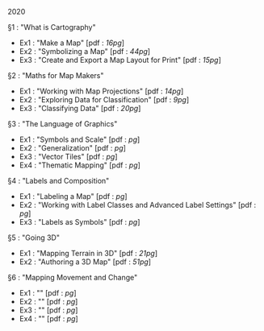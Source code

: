 2020

§1 : "What is Cartography"

* Ex1 : "Make a Map" [pdf : *16pg*]
* Ex2 : "Symbolizing a Map" [pdf : *44pg*]
* Ex3 : "Create and Export a Map Layout for Print" [pdf : *15pg*]


§2 : "Maths for Map Makers"

* Ex1 : "Working with Map Projections" [pdf : *14pg*]
* Ex2 : "Exploring Data for Classification" [pdf : *9pg*]
* Ex3 : "Classifying Data" [pdf : *20pg*]


§3 : "The Language of Graphics"

* Ex1 : "Symbols and Scale" [pdf : *pg*]
* Ex2 : "Generalization" [pdf : *pg*]
* Ex3 : "Vector Tiles" [pdf : *pg*]
* Ex4 : "Thematic Mapping" [pdf : *pg*]


§4 : "Labels and Composition"

* Ex1 : "Labeling a Map" [pdf : *pg*]
* Ex2 : "Working with Label Classes and Advanced Label Settings" [pdf : *pg*]
* Ex3 : "Labels as Symbols" [pdf : *pg*]


§5 : "Going 3D"

* Ex1 : "Mapping Terrain in 3D" [pdf : *21pg*]
* Ex2 : "Authoring a 3D Map" [pdf : *51pg*]


§6 : "Mapping Movement and Change"

* Ex1 : "" [pdf : *pg*]
* Ex2 : "" [pdf : *pg*]
* Ex3 : "" [pdf : *pg*]
* Ex4 : "" [pdf : *pg*]

